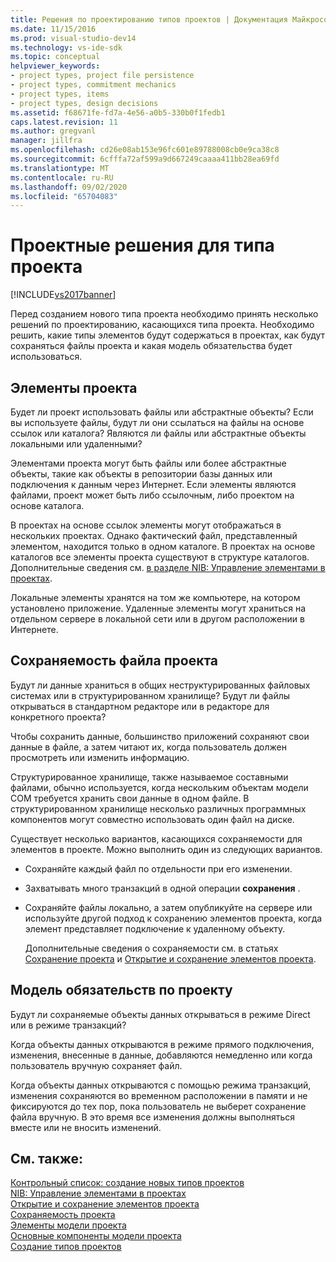```yaml
---
title: Решения по проектированию типов проектов | Документация Майкрософт
ms.date: 11/15/2016
ms.prod: visual-studio-dev14
ms.technology: vs-ide-sdk
ms.topic: conceptual
helpviewer_keywords:
- project types, project file persistence
- project types, commitment mechanics
- project types, items
- project types, design decisions
ms.assetid: f68671fe-fd7a-4e56-a0b5-330b0f1fedb1
caps.latest.revision: 11
ms.author: gregvanl
manager: jillfra
ms.openlocfilehash: cd26e08ab153e96fc601e89788008cb0e9ca38c8
ms.sourcegitcommit: 6cfffa72af599a9d667249caaaa411bb28ea69fd
ms.translationtype: MT
ms.contentlocale: ru-RU
ms.lasthandoff: 09/02/2020
ms.locfileid: "65704083"
---
```

# <a name="project-type-design-decisions"></a>Проектные решения для типа проекта
[!INCLUDE[vs2017banner](../../includes/vs2017banner.md)]

Перед созданием нового типа проекта необходимо принять несколько решений по проектированию, касающихся типа проекта. Необходимо решить, какие типы элементов будут содержаться в проектах, как будут сохраняться файлы проекта и какая модель обязательства будет использоваться.  
  
## <a name="project-items"></a>Элементы проекта  
 Будет ли проект использовать файлы или абстрактные объекты? Если вы используете файлы, будут ли они ссылаться на файлы на основе ссылок или каталога? Являются ли файлы или абстрактные объекты локальными или удаленными?  
  
 Элементами проекта могут быть файлы или более абстрактные объекты, такие как объекты в репозитории базы данных или подключения к данным через Интернет. Если элементы являются файлами, проект может быть либо ссылочным, либо проектом на основе каталога.  
  
 В проектах на основе ссылок элементы могут отображаться в нескольких проектах. Однако фактический файл, представленный элементом, находится только в одном каталоге. В проектах на основе каталогов все элементы проекта существуют в структуре каталогов. Дополнительные сведения см. [в разделе NIB: Управление элементами в проектах](https://msdn.microsoft.com/762e606b-7f44-4b66-97a1-e30a703654a0).  
  
 Локальные элементы хранятся на том же компьютере, на котором установлено приложение. Удаленные элементы могут храниться на отдельном сервере в локальной сети или в другом расположении в Интернете.  
  
## <a name="project-file-persistence"></a>Сохраняемость файла проекта  
 Будут ли данные храниться в общих неструктурированных файловых системах или в структурированном хранилище? Будут ли файлы открываться в стандартном редакторе или в редакторе для конкретного проекта?  
  
 Чтобы сохранить данные, большинство приложений сохраняют свои данные в файле, а затем читают их, когда пользователь должен просмотреть или изменить информацию.  
  
 Структурированное хранилище, также называемое составными файлами, обычно используется, когда нескольким объектам модели COM требуется хранить свои данные в одном файле. В структурированном хранилище несколько различных программных компонентов могут совместно использовать один файл на диске.  
  
 Существует несколько вариантов, касающихся сохраняемости для элементов в проекте. Можно выполнить один из следующих вариантов.  
  
- Сохраняйте каждый файл по отдельности при его изменении.  
  
- Захватывать много транзакций в одной операции **сохранения** .  
  
- Сохраняйте файлы локально, а затем опубликуйте на сервере или используйте другой подход к сохранению элементов проекта, когда элемент представляет подключение к удаленному объекту.  
  
  Дополнительные сведения о сохраняемости см. в статьях [Сохранение проекта](../../extensibility/internals/project-persistence.md) и [Открытие и сохранение элементов проекта](../../extensibility/internals/opening-and-saving-project-items.md).  
  
## <a name="project-commitment-model"></a>Модель обязательств по проекту  
 Будут ли сохраняемые объекты данных открываться в режиме Direct или в режиме транзакций?  
  
 Когда объекты данных открываются в режиме прямого подключения, изменения, внесенные в данные, добавляются немедленно или когда пользователь вручную сохраняет файл.  
  
 Когда объекты данных открываются с помощью режима транзакций, изменения сохраняются во временном расположении в памяти и не фиксируются до тех пор, пока пользователь не выберет сохранение файла вручную. В это время все изменения должны выполняться вместе или не вносить изменений.  
  
## <a name="see-also"></a>См. также:  
 [Контрольный список: создание новых типов проектов](../../extensibility/internals/checklist-creating-new-project-types.md)   
 [NIB: Управление элементами в проектах](https://msdn.microsoft.com/762e606b-7f44-4b66-97a1-e30a703654a0)   
 [Открытие и сохранение элементов проекта](../../extensibility/internals/opening-and-saving-project-items.md)   
 [Сохраняемость проекта](../../extensibility/internals/project-persistence.md)   
 [Элементы модели проекта](../../extensibility/internals/elements-of-a-project-model.md)   
 [Основные компоненты модели проекта](../../extensibility/internals/project-model-core-components.md)   
 [Создание типов проектов](../../extensibility/internals/creating-project-types.md)
